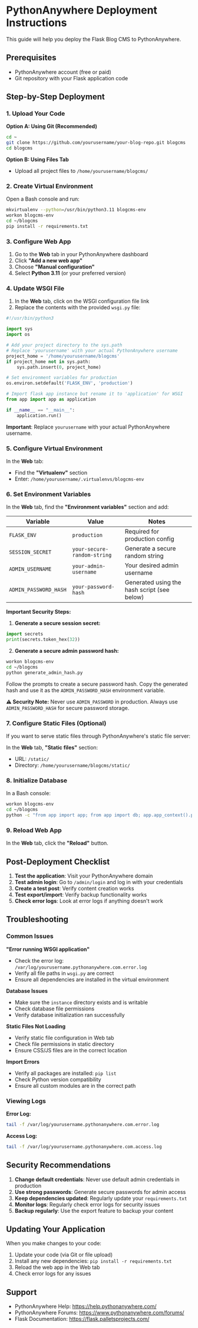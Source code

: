 # PythonAnywhere Deployment Instructions

This guide will help you deploy the Flask Blog CMS to PythonAnywhere.

## Prerequisites

- PythonAnywhere account (free or paid)
- Git repository with your Flask application code

## Step-by-Step Deployment

### 1. Upload Your Code

**Option A: Using Git (Recommended)**
```bash
cd ~
git clone https://github.com/yourusername/your-blog-repo.git blogcms
cd blogcms
```

**Option B: Using Files Tab**
- Upload all project files to `/home/yourusername/blogcms/`

### 2. Create Virtual Environment

Open a Bash console and run:
```bash
mkvirtualenv --python=/usr/bin/python3.11 blogcms-env
workon blogcms-env
cd ~/blogcms
pip install -r requirements.txt
```

### 3. Configure Web App

1. Go to the **Web** tab in your PythonAnywhere dashboard
2. Click **"Add a new web app"**
3. Choose **"Manual configuration"**
4. Select **Python 3.11** (or your preferred version)

### 4. Update WSGI File

1. In the **Web** tab, click on the WSGI configuration file link
2. Replace the contents with the provided `wsgi.py` file:

```python
#!/usr/bin/python3

import sys
import os

# Add your project directory to the sys.path
# Replace 'yourusername' with your actual PythonAnywhere username
project_home = '/home/yourusername/blogcms'
if project_home not in sys.path:
    sys.path.insert(0, project_home)

# Set environment variables for production
os.environ.setdefault('FLASK_ENV', 'production')

# Import flask app instance but rename it to 'application' for WSGI
from app import app as application

if __name__ == "__main__":
    application.run()
```

**Important**: Replace `yourusername` with your actual PythonAnywhere username.

### 5. Configure Virtual Environment

In the **Web** tab:
- Find the **"Virtualenv"** section
- Enter: `/home/yourusername/.virtualenvs/blogcms-env`

### 6. Set Environment Variables

In the **Web** tab, find the **"Environment variables"** section and add:

| Variable | Value | Notes |
|----------|-------|-------|
| `FLASK_ENV` | `production` | Required for production config |
| `SESSION_SECRET` | `your-secure-random-string` | Generate a secure random string |
| `ADMIN_USERNAME` | `your-admin-username` | Your desired admin username |
| `ADMIN_PASSWORD_HASH` | `your-password-hash` | Generated using the hash script (see below) |

**Important Security Steps:**

1. **Generate a secure session secret:**
```python
import secrets
print(secrets.token_hex(32))
```

2. **Generate a secure admin password hash:**
```bash
workon blogcms-env
cd ~/blogcms
python generate_admin_hash.py
```

Follow the prompts to create a secure password hash. Copy the generated hash and use it as the `ADMIN_PASSWORD_HASH` environment variable.

**⚠️ Security Note:** Never use `ADMIN_PASSWORD` in production. Always use `ADMIN_PASSWORD_HASH` for secure password storage.

### 7. Configure Static Files (Optional)

If you want to serve static files through PythonAnywhere's static file server:

In the **Web** tab, **"Static files"** section:
- URL: `/static/`
- Directory: `/home/yourusername/blogcms/static/`

### 8. Initialize Database

In a Bash console:
```bash
workon blogcms-env
cd ~/blogcms
python -c "from app import app; from app import db; app.app_context().push(); db.create_all()"
```

### 9. Reload Web App

In the **Web** tab, click the **"Reload"** button.

## Post-Deployment Checklist

1. **Test the application**: Visit your PythonAnywhere domain
2. **Test admin login**: Go to `/admin/login` and log in with your credentials
3. **Create a test post**: Verify content creation works
4. **Test export/import**: Verify backup functionality works
5. **Check error logs**: Look at error logs if anything doesn't work

## Troubleshooting

### Common Issues

**"Error running WSGI application"**
- Check the error log: `/var/log/yourusername.pythonanywhere.com.error.log`
- Verify all file paths in `wsgi.py` are correct
- Ensure all dependencies are installed in the virtual environment

**Database Issues**
- Make sure the `instance` directory exists and is writable
- Check database file permissions
- Verify database initialization ran successfully

**Static Files Not Loading**
- Verify static file configuration in Web tab
- Check file permissions in static directory
- Ensure CSS/JS files are in the correct location

**Import Errors**
- Verify all packages are installed: `pip list`
- Check Python version compatibility
- Ensure all custom modules are in the correct path

### Viewing Logs

**Error Log:**
```bash
tail -f /var/log/yourusername.pythonanywhere.com.error.log
```

**Access Log:**
```bash
tail -f /var/log/yourusername.pythonanywhere.com.access.log
```

## Security Recommendations

1. **Change default credentials**: Never use default admin credentials in production
2. **Use strong passwords**: Generate secure passwords for admin access
3. **Keep dependencies updated**: Regularly update your `requirements.txt`
4. **Monitor logs**: Regularly check error logs for security issues
5. **Backup regularly**: Use the export feature to backup your content

## Updating Your Application

When you make changes to your code:

1. Update your code (via Git or file upload)
2. Install any new dependencies: `pip install -r requirements.txt`
3. Reload the web app in the Web tab
4. Check error logs for any issues

## Support

- PythonAnywhere Help: https://help.pythonanywhere.com/
- PythonAnywhere Forums: https://www.pythonanywhere.com/forums/
- Flask Documentation: https://flask.palletsprojects.com/